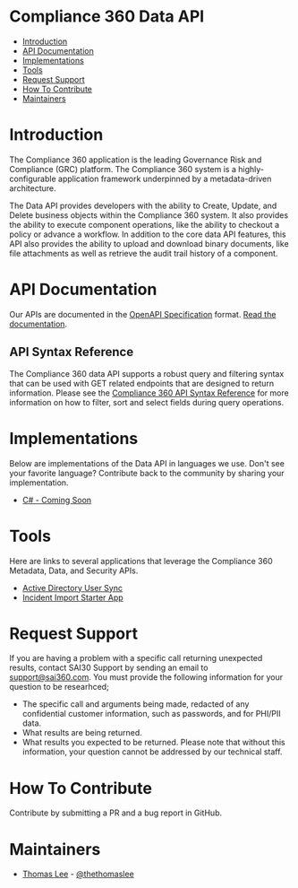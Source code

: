# Compliance 360 Data API
* [Introduction](#introduction)
* [API Documentation](#api-documentation)
* [Implementations](#implementations)
* [Tools](#tools)
* [Request Support](#request-support)
* [How To Contribute](#how-to-contribute)
* [Maintainers](#maintainers)

# Introduction
The Compliance 360 application is the leading Governance Risk and Compliance (GRC) platform. The Compliance 360 system is a highly-configurable application framework underpinned by a metadata-driven architecture. 

The Data API provides developers with the ability to Create, Update, and Delete business objects within the Compliance 360 system. It also provides the ability to execute component operations, like the ability to checkout a policy or advance a workflow. In addition to the core data API features, this API also provides the ability to upload and download binary documents, like file attachments as well as retrieve the audit trail history of a component.

# API Documentation
Our APIs are documented in the [OpenAPI Specification](https://github.com/OAI/OpenAPI-Specification/blob/master/versions/3.0.0.md) format. [Read the documentation](https://app.swaggerhub.com/api/saiglobal/compliance360-data/2.0.0).

## API Syntax Reference
The Compliance 360 data API supports a robust query and filtering syntax that can be used with GET related endpoints that are designed to return information. Please see the [Compliance 360 API Syntax Reference](https://github.com/SAIGlobal/compliance360-data-api/blob/master/SYNTAX_REFERENCE.md#compliance-360-api-syntax-reference) for more information on how to filter, sort and select fields during query operations.

# Implementations
Below are implementations of the Data API in languages we use. Don't see your favorite language? Contribute back to the community by sharing your implementation.
* [C# - Coming Soon](#)

# Tools
Here are links to several applications that leverage the Compliance 360 Metadata, Data, and Security APIs.
* [Active Directory User Sync](https://github.com/SAIGlobal/compliance360-activedirectory-sync)
* [Incident Import Starter App](https://github.com/SAIGlobal/compliance360-incidents-importstarter)

# Request Support
If you are having a problem with a specific call returning unexpected results, contact SAI30 Support by sending an email to support@sai360.com.
You must provide the following information for your question to be researhced;
* The specific call and arguments being made, redacted of any confidential customer information, such as passwords, and for PHI/PII data.
* What results are being returned.
* What results you expected to be returned.
Please note that without this information, your question cannot be addressed by our technical staff.

# How To Contribute
Contribute by submitting a PR and a bug report in GitHub.

# Maintainers
* [Thomas Lee](https://github.com/thethomaslee) - [@thethomaslee](https://twitter.com/thethomaslee)


